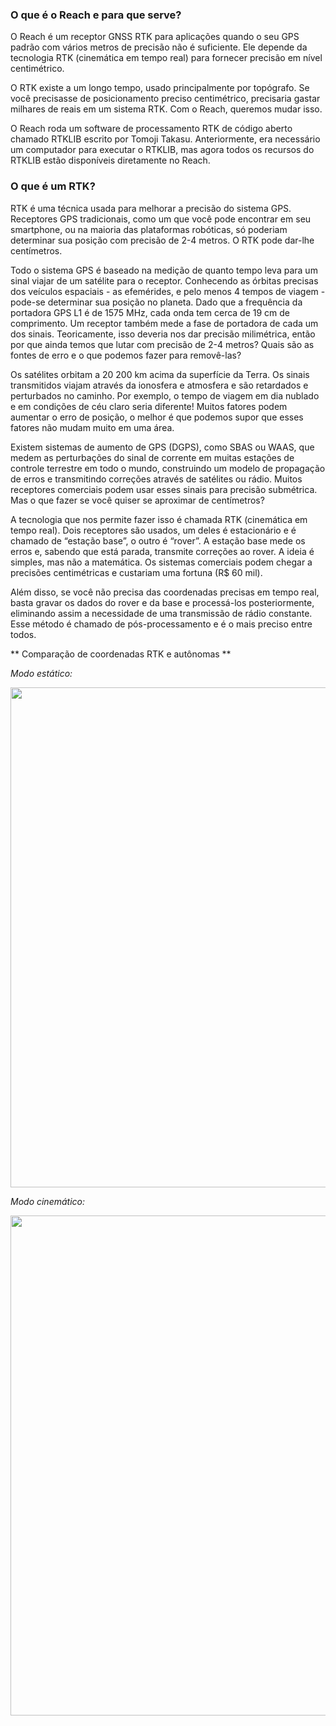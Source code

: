 ### O que é o Reach e para que serve?

O Reach é um receptor GNSS RTK para aplicações quando o seu GPS padrão com vários metros de precisão não é suficiente. Ele depende da tecnologia RTK (cinemática em tempo real) para fornecer precisão em nível centimétrico.

O RTK existe a um longo tempo, usado principalmente por topógrafo. Se você precisasse de posicionamento preciso centimétrico, precisaria gastar milhares de reais em um sistema RTK. Com o Reach, queremos mudar isso.

O Reach roda um software de processamento RTK de código aberto chamado RTKLIB escrito por Tomoji Takasu. Anteriormente, era necessário um computador para executar o RTKLIB, mas agora todos os recursos do RTKLIB estão disponíveis diretamente no Reach.

### O que é um RTK?

RTK é uma técnica usada para melhorar a precisão do sistema GPS. Receptores GPS tradicionais, como um que você pode encontrar em seu smartphone, ou na maioria das plataformas robóticas, só poderiam determinar sua posição com precisão de 2-4 metros. O RTK pode dar-lhe centímetros.

Todo o sistema GPS é baseado na medição de quanto tempo leva para um sinal viajar de um satélite para o receptor. Conhecendo as órbitas precisas dos veículos espaciais - as efemérides, e pelo menos 4 tempos de viagem - pode-se determinar sua posição no planeta. Dado que a frequência da portadora GPS L1 é de 1575 MHz, cada onda tem cerca de 19 cm de comprimento. Um receptor também mede a fase de portadora de cada um dos sinais. Teoricamente, isso deveria nos dar precisão milimétrica, então por que ainda temos que lutar com precisão de 2-4 metros? Quais são as fontes de erro e o que podemos fazer para removê-las?

Os satélites orbitam a 20 200 km acima da superfície da Terra. Os sinais transmitidos viajam através da ionosfera e atmosfera e são retardados e perturbados no caminho. Por exemplo, o tempo de viagem em dia nublado e em condições de céu claro seria diferente! Muitos fatores podem aumentar o erro de posição, o melhor é que podemos supor que esses fatores não mudam muito em uma área.

Existem sistemas de aumento de GPS (DGPS), como SBAS ou WAAS, que medem as perturbações do sinal de corrente em muitas estações de controle terrestre em todo o mundo, construindo um modelo de propagação de erros e transmitindo correções através de satélites ou rádio. Muitos receptores comerciais podem usar esses sinais para precisão submétrica. Mas o que fazer se você quiser se aproximar de centímetros?

A tecnologia que nos permite fazer isso é chamada RTK (cinemática em tempo real). Dois receptores são usados, um deles é estacionário e é chamado de “estação base”, o outro é “rover”. A estação base mede os erros e, sabendo que está parada, transmite correções ao rover. A ideia é simples, mas não a matemática. Os sistemas comerciais podem chegar a precisões centimétricas e custariam uma fortuna (R$ 60 mil).

Além disso, se você não precisa das coordenadas precisas em tempo real, basta gravar os dados do rover e da base e processá-los posteriormente, eliminando assim a necessidade de uma transmissão de rádio constante. Esse método é chamado de pós-processamento e é o mais preciso entre todos.

** Comparação de coordenadas RTK e autônomas **

*Modo estático:*

<p style="text-align:center" ><img src="../img/reach/rtk-introduction/reach-static-rtk-demo.png" style="width: 800px;" /></p>

*Modo cinemático:*

<p style="text-align:center" ><img src="../img/reach/rtk-introduction/reach-kinematic-rtk-demo.png" style="width: 800px;" /></p>
